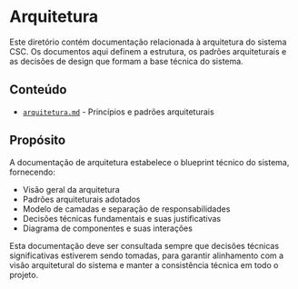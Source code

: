 # Arquitetura

Este diretório contém documentação relacionada à arquitetura do sistema CSC. Os documentos aqui definem a estrutura, os padrões arquiteturais e as decisões de design que formam a base técnica do sistema.

## Conteúdo

- [`arquitetura.md`](./arquitetura.md) - Princípios e padrões arquiteturais

## Propósito

A documentação de arquitetura estabelece o blueprint técnico do sistema, fornecendo:

- Visão geral da arquitetura
- Padrões arquiteturais adotados
- Modelo de camadas e separação de responsabilidades
- Decisões técnicas fundamentais e suas justificativas
- Diagrama de componentes e suas interações

Esta documentação deve ser consultada sempre que decisões técnicas significativas estiverem sendo tomadas, para garantir alinhamento com a visão arquitetural do sistema e manter a consistência técnica em todo o projeto. 